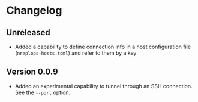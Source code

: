# Changelog

## Unreleased

- Added a capability to define connection info in a host configuration file (`nreplops-hosts.toml`)
  and refer to them by a key

## Version 0.0.9

- Added an experimental capability to tunnel through an SSH connection.  See the
  `--port` option.

